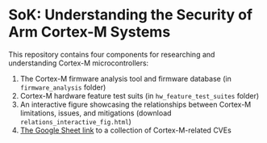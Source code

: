# SoK: Understanding the Security of Arm Cortex-M Systems

This repository contains four components for researching and understanding Cortex-M microcontrollers:

1. The Cortex-M firmware analysis tool and firmware database (in `firmware_analysis` folder)
2. Cortex-M hardware feature test suits (in `hw_feature_test_suites` folder)
3. An interactive figure showcasing the relationships between Cortex-M limitations, issues, and mitigations (download `relations_interactive_fig.html`)
4. [The Google Sheet link](https://docs.google.com/spreadsheets/d/13LE-UOUEpy-db-NLSdpRMKYJEleQmUacm6er3VGXbfI/edit?usp=sharing) to a collection of Cortex-M-related CVEs
